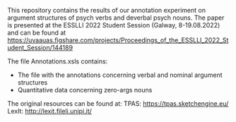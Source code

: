 This repository contains the results of our annotation experiment on argument structures 
of psych verbs and deverbal psych nouns. The paper is presented at the ESSLLI 2022 Student
Session (Galway, 8-19.08.2022) and can be found at https://uvaauas.figshare.com/projects/Proceedings_of_the_ESSLLI_2022_Student_Session/144189

The file Annotations.xsls contains:
 
* The file with the annotations concerning verbal and nominal argument structures
* Quantitative data concerning zero-args nouns

The original resources can be found at:
TPAS: https://tpas.sketchengine.eu/
LexIt: http://lexit.fileli.unipi.it/
